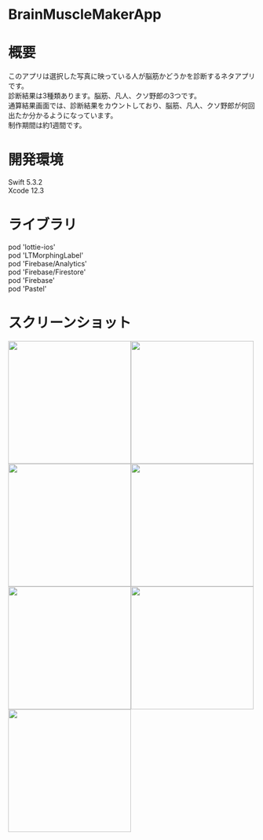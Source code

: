 # BrainMuscleMakerApp

# 概要  
このアプリは選択した写真に映っている人が脳筋かどうかを診断するネタアプリです。  
診断結果は3種類あります。脳筋、凡人、クソ野郎の3つです。  
通算結果画面では、診断結果をカウントしており、脳筋、凡人、クソ野郎が何回出たか分かるようになっています。  
制作期間は約1週間です。
  
# 開発環境  
Swift 5.3.2  
Xcode 12.3  
  
# ライブラリ  
pod 'lottie-ios'  
pod 'LTMorphingLabel'  
pod 'Firebase/Analytics'  
pod 'Firebase/Firestore'  
pod 'Firebase'  
pod 'Pastel'  
  
#  スクリーンショット  
<img src="https://user-images.githubusercontent.com/65600700/110295523-8dc3b480-8034-11eb-8e78-759f92bbbf79.PNG" width="250px"><img src="https://user-images.githubusercontent.com/65600700/110296721-fc554200-8035-11eb-82e6-85c47ca77070.PNG" width="250px"><img src="https://user-images.githubusercontent.com/65600700/110294956-df1f7400-8033-11eb-8d11-f371aba63ae9.PNG" width="250px"><img src="https://user-images.githubusercontent.com/65600700/110295804-e2ffc600-8034-11eb-8bcb-bc6e28309539.PNG" width="250px"><img src="https://user-images.githubusercontent.com/65600700/110295977-1e01f980-8035-11eb-9eef-1ea03c7aeaf0.PNG" width="250px"><img src="https://user-images.githubusercontent.com/65600700/110296088-40941280-8035-11eb-8e54-33019d539619.PNG" width="250px">    
<img src="https://user-images.githubusercontent.com/65600700/110296264-7b964600-8035-11eb-8695-49ed43e143e2.PNG" width="250px">

